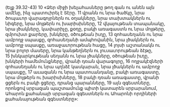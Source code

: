 (Ելք 39.32-43)
10 «Ձեր միջի խելահասները թող գան ու անեն այն ամէնը, ինչ պատուիրել է Տէրը. 11 վրանն ու նրա ծածկը, նրա ծոպաւոր վարագոյրներն ու օղակները, նրա տախտակներն ու նիգերը, նրա մոյթերն ու խարիսխները, 12 վկայութեան տապանակը, նրա լծակները, կափարիչը, քօղը, բակի առագաստն ու նրա մոյթերը, զմրուխտ քարերը, խնկերը, օծութեան իւղը, 13 զոհասեղանն ու նրա ամբողջ սպասքը, զոհասեղանի ամպհովանին, նրա լծակներն ու ամբողջ սպասքը, առաջաւորութեան հացը, 14 լոյսի աշտանակն ու նրա բոլոր մասերը, նրա կանթեղներն ու լուսաւորութեան ձէթը, 15 խնկարկութեան սեղանն ու նրա լծակները, օծութեան իւղը, խնկերի համեմունքները, վրանի դռան վարագոյրը, 16 ողջակէզների զոհասեղանն ու նրա պղնձէ կասկարան, նրա լծակներն ու ամբողջ սպասքը, 17 աւազանն ու նրա պատուանդանը, բակի առագաստը, նրա մոյթերն ու խարիսխները, 18 բակի դռան առագաստը, վրանի ցցերն ու բակի ցցերը, դրանց պարանները, 19 այն զգեստները, որոնցով սրբազան պաշտամունք պիտի կատարեն սրբարանում, Ահարոն քահանայի սրբազան զգեստներն ու Ահարոնի որդիների քահանայութեան զգեստները»:
